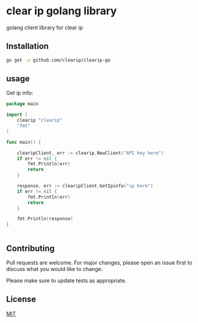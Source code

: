 # clear ip golang library

golang client library for clear ip

## Installation

```bash
go get -u github.com/clearip/clearip-go
```

## usage

Get ip info:

```go
package main

import (
	clearip "clearip"
	"fmt"
)

func main() {

	clearipClient, err := clearip.NewClient("API key here")
	if err != nil {
		fmt.Println(err)
		return
	}

	response, err := clearipClient.GetIpinfo("ip here")
	if err != nil {
		fmt.Println(err)
		return
	}

	fmt.Println(response)
}



```

## Contributing

Pull requests are welcome. For major changes, please open an issue first to discuss what you would like to change.

Please make sure to update tests as appropriate.

## License

[MIT](https://choosealicense.com/licenses/mit/)

